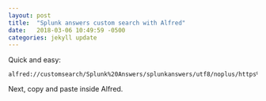 ```yaml
---
layout: post
title:  "Splunk answers custom search with Alfred"
date:   2018-03-06 10:49:59 -0500
categories: jekyll update
---
```

Quick and easy:

```
alfred://customsearch/Splunk%20Answers/splunkanswers/utf8/noplus/https%3A%2F%2Fanswers.splunk.com%2Fsearch.html%3Ff%3D%26redirect%3Dsearch%252Fsearch%26sort%3Drelevance%26q%3D%7Bquery%7D%26type%3Dquestion
```

Next, copy and paste inside Alfred.
